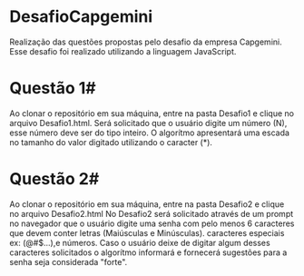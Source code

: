 # DesafioCapgemini
Realização das questões propostas pelo desafio da empresa Capgemini.
Esse desafio foi realizado utilizando a linguagem JavaScript.

# Questão 1#
Ao clonar o repositório em sua máquina, entre na pasta Desafio1 e clique no arquivo Desafio1.html.
Será solicitado que o usuário digite um número (N), esse número deve ser do tipo inteiro.
O algorítmo apresentará uma escada no tamanho do valor digitado utilizando o caracter (*).

# Questão 2#
Ao clonar o repositório em sua máquina, entre na pasta Desafio2 e clique no arquivo Desafio2.html
No Desafio2 será solicitado através de um prompt no navegador que o usuário digite uma senha com 
pelo menos 6 caracteres que devem conter letras (Maiúsculas e Minúsculas). caracteres especiais 
ex: (@#$...),e números. Caso o usuário deixe de digitar algum desses caracteres solicitados o algorítmo
informará e fornecerá sugestões para a senha seja considerada "forte".


